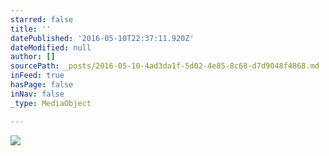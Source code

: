 ```yaml
---
starred: false
title: ''
datePublished: '2016-05-10T22:37:11.920Z'
dateModified: null
author: []
sourcePath: _posts/2016-05-10-4ad3da1f-5d02-4e85-8c68-d7d9048f4868.md
inFeed: true
hasPage: false
inNav: false
_type: MediaObject

---
```

![](https://the-grid-user-content.s3-us-west-2.amazonaws.com/573185ca-d5a3-48f8-a5fc-3fa09e88b7c5.jpg)